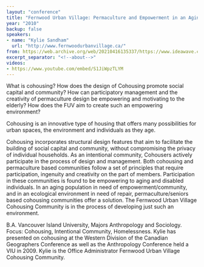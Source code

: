 ```yaml
---
layout: "conference"
title: "Fernwood Urban Village: Permaculture and Empowerment in an Aging Population"
year: "2010"
backup: false
speakers:
- name: "Kylie Sandham"
  url: "http://www.fernwoodurbanvillage.ca/"
from: https://web.archive.org/web/20210416135337/https://www.ideawave.ca/the-conference/fernwood-urban-village-permaculture-and-empowerment-in-an-aging-population
excerpt_separator: "<!--about-->"
videos:
- https://www.youtube.com/embed/S1JiWpzTLYM
---
```


What is cohousing? How does the design of Cohousing promote social capital and
community? How can participatory management and the creativity of permaculture
design be empowering and motivating to the elderly? How does the FUV aim to
create such an empowering environment?  

Cohousing is an innovative type of housing that offers many possibilities for
urban spaces, the environment and individuals as they age.  

Cohousing incorporates structural design features that aim to facilitate the
building of social capital and community, without compromising the privacy of
individual households. As an intentional community, Cohousers actively
participate in the process of design and management. Both cohousing and
permaculture based communities follow a set of principles that require
participation, ingenuity and creativity on the part of members. Participation
in these communities is found to be empowering to aging and disabled
individuals. In an aging population in need of empowerment/community, and in
an ecological environment in need of repair, permaculture/seniors based
cohousing communities offer a solution. The Fernwood Urban Village Cohousing
Community is in the process of developing just such an environment.

<!--about-->

B.A. Vancouver Island University, Majors Anthropology and Sociology. Focus:
Cohousing, Intentional Community, Homelessness. Kylie has presented on
cohousing at the Western Division of the Canadian Geographers Conference as
well as the Anthropology Conference held a VIU in 2009. Kylie is the Office
Administrator Fernwood Urban Village Cohousing Community.
